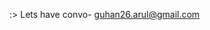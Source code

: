 :>
Lets have convo- guhan26.arul@gmail.com

<!---
guhanarul/guhanarul is a ✨ special ✨ repository because its `README.md` (this file) appears on your GitHub profile.
You can click the Preview link to take a look at your changes.
--->
